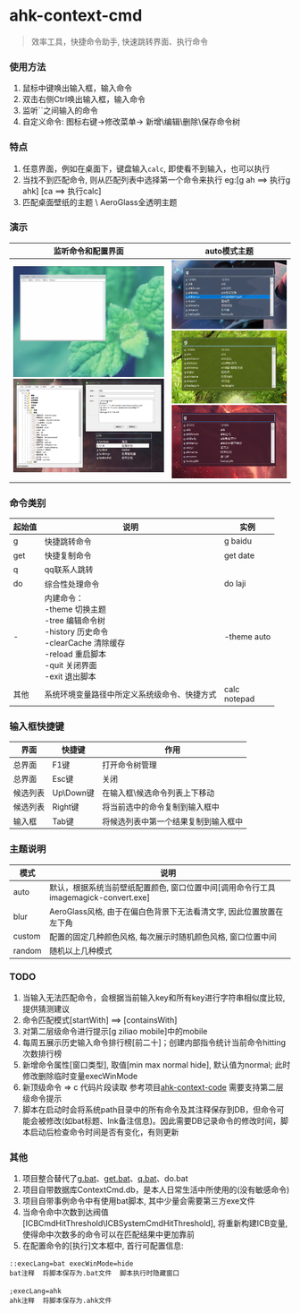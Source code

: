 # ahk-context-cmd
> 效率工具，快捷命令助手, 快速跳转界面、执行命令


### 使用方法
1. 鼠标中键唤出输入框，输入命令
2. 双击右侧Ctrl唤出输入框，输入命令
3. 监听``之间输入的命令
4. 自定义命令: 图标右键->修改菜单-> 新增\编辑\删除\保存命令树


### 特点
1. 任意界面，例如在桌面下，键盘输入`calc`, 即使看不到输入，也可以执行
2. 当找不到匹配命令, 则从匹配列表中选择第一个命令来执行 eg:[g ah ==> 执行g ahk] [ca ==> 执行calc]
3. 匹配桌面壁纸的主题 \ AeroGlass全透明主题



### 演示
|监听命令和配置界面|auto模式主题|
|-|-|
|<img src="https://github.com/bjc5233/ahk-context-cmd/raw/master/resources/demo.gif"/><br><img src="https://github.com/bjc5233/ahk-context-cmd/raw/master/resources/demo.png"/>|<img src="https://github.com/bjc5233/ahk-context-cmd/raw/master/resources/demo2.png"/><br><img src="https://github.com/bjc5233/ahk-context-cmd/raw/master/resources/demo3.png"/><br><img src="https://github.com/bjc5233/ahk-context-cmd/raw/master/resources/demo4.png"/>|



### 命令类别
|起始值|说明|实例|
|-|-|-|
|g|快捷跳转命令|g baidu|
|get|快捷复制命令|get date|
|q|qq联系人跳转||
|do|综合性处理命令|do laji|
|-|内建命令：<br>-theme 切换主题<br>-tree 编辑命令树<br>-history 历史命令<br>-clearCache 清除缓存<br>-reload 重启脚本<br>-quit 关闭界面<br>-exit 退出脚本|-theme auto|
|其他|系统环境变量路径中所定义系统级命令、快捷方式|calc<br>notepad|


### 输入框快捷键
|界面|快捷键|作用|
|-|-|-|
|总界面|F1键|打开命令树管理|
|总界面|Esc键|关闭|
|候选列表|Up\Down键|在输入框\候选命令列表上下移动|
|候选列表|Right键|将当前选中的命令复制到输入框中|
|输入框|Tab键|将候选列表中第一个结果复制到输入框中|



### 主题说明
|模式|说明|
|-|-|
|auto|默认，根据系统当前壁纸配置颜色, 窗口位置中间[调用命令行工具imagemagick-convert.exe]|
|blur|AeroGlass风格, 由于在偏白色背景下无法看清文字, 因此位置放置在左下角|
|custom|配置的固定几种颜色风格, 每次展示时随机颜色风格, 窗口位置中间|
|random|随机以上几种模式|


### TODO
1. 当输入无法匹配命令，会根据当前输入key和所有key进行字符串相似度比较, 提供猜测建议
2. 命令匹配模式[startWith] ==> [containsWith]
3. 对第二层级命令进行提示[g ziliao mobile]中的mobile
4. 每周五展示历史输入命令排行榜[前二十]；创建内部指令统计当前命令hitting次数排行榜
5. 新增命令属性[窗口类型], 取值[min max normal hide], 默认值为normal; 此时修改删除临时变量execWinMode
6. 新顶级命令 => c 代码片段读取    参考项目[ahk-context-code](https://github.com/bjc5233/ahk-context-code)      需要支持第二层级命令提示
7. 脚本在启动时会将系统path目录中的所有命令及其注释保存到DB，但命令可能会被修改(如bat标题、lnk备注信息)。因此需要DB记录命令的修改时间，脚本启动后检查命令时间是否有变化，有则更新




### 其他
1. 项目整合替代了[g.bat](https://github.com/bjc5233/batch-shortcut-go)、[get.bat](https://github.com/bjc5233/batch-shortcut-get)、[q.bat](https://github.com/bjc5233/batch-shortcut-qq)、do.bat
2. 项目自带数据库ContextCmd.db，是本人日常生活中所使用的(没有敏感命令)
3. 项目自带事例命令中有使用bat脚本, 其中少量会需要第三方exe文件
4. 当命令命中次数到达阀值[ICBCmdHitThreshold\ICBSystemCmdHitThreshold], 将重新构建ICB变量, 使得命中次数多的命令可以在匹配结果中更加靠前
5. 在配置命令的[执行]文本框中, 首行可配置信息:
``` 
::execLang=bat execWinMode=hide
bat注释  将脚本保存为.bat文件  脚本执行时隐藏窗口

;execLang=ahk
ahk注释  将脚本保存为.ahk文件
```